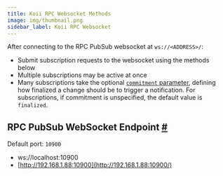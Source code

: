 ```yaml
---
title: Koii RPC Websocket Methods
image: img/thumbnail.png
sidebar_label: Koii RPC Websocket
---
```



After connecting to the RPC PubSub websocket at `ws://<ADDRESS>/`:

*   Submit subscription requests to the websocket using the methods below
*   Multiple subscriptions may be active at once
*   Many subscriptions take the optional [`commitment` parameter](/develop/rpcapi/intro#configuring-state-commitment), defining how finalized a change should be to trigger a notification. For subscriptions, if commitment is unspecified, the default value is `finalized`.

RPC PubSub WebSocket Endpoint [#](#rpc-pubsub-websocket-endpoint)
-----------------------------------------------------------------

Default port: `10900`

*   ws://localhost:10900
*   [http://192.168.1.88:10900](http://192.168.1.88:10900/)
